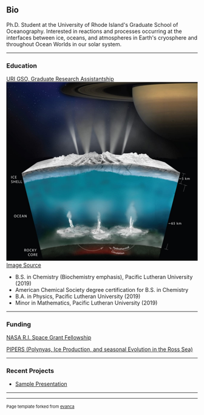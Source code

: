 ## Bio
Ph.D. Student at the University of Rhode Island's Graduate
School of Oceanography. Interested in reactions and processes occurring at the interfaces between ice, oceans, and atmospheres in Earth's cryosphere and throughout Ocean Worlds in our solar system. 



 
---
### Education

[URI GSO, Graduate Research Assistantship](https://web.uri.edu/gso/meet/laura-k-glastra/)
<img src="images/oceanworlds2.jpg?raw=true"/>
[Image Source](https://eapsweb.mit.edu/news/2019/nasa-makes-dual-investment-ocean-worlds-research-whoi)

* B.S. in Chemistry (Biochemistry emphasis), Pacific Lutheran University (2019)
* American Chemical Society degree certification for B.S. in Chemistry
* B.A. in Physics, Pacific Lutheran University (2019)
* Minor in Mathematics, Pacific Lutheran University (2019)

---
### Funding
[NASA R.I. Space Grant Fellowship](https://web.uri.edu/gso/news/gso-students-ri-space-grant-fellowships/)

[PIPERS (Polynyas, Ice Production, and seasonal Evolution in the Ross Sea)](https://www.utsa.edu/signl/pipers/research.html)



---
### Recent Projects


- [Sample Presentation](http://bloose.github.io/pdf/sample_presentation.pdf)

---




---
<p style="font-size:11px">Page template forked from <a href="https://github.com/evanca/quick-portfolio">evanca</a></p>
<!-- Remove above link if you don't want to attibute -->
